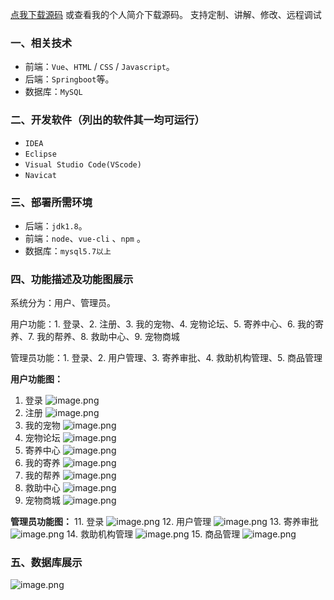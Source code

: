 [点我下载源码](https://www.oneprosol.com/detail/5b548fdc598b4770842c321daf27b78d) 
或查看我的个人简介下载源码。
支持定制、讲解、修改、远程调试

### 一、相关技术

- 前端：`Vue`、`HTML` / `CSS` / `Javascript`。
- 后端：`Springboot`等。
- 数据库：`MySQL`

### 二、开发软件（列出的软件其一均可运行）

- `IDEA`
- `Eclipse`
- `Visual Studio Code(VScode)`
- `Navicat`

### 三、部署所需环境

- 后端：`jdk1.8`。
- 前端：`node`、`vue-cli` 、`npm`  。
- 数据库：`mysql5.7以上`

### 四、功能描述及功能图展示

系统分为：用户、管理员。

用户功能：1. 登录、2. 注册、3. 我的宠物、4. 宠物论坛、5. 寄养中心、6. 我的寄养、7. 我的帮养、8. 救助中心、9. 宠物商城

管理员功能：1. 登录、2. 用户管理、3. 寄养审批、4. 救助机构管理、5. 商品管理

**用户功能图：**

1. 登录
   ![image.png](https://pic.picprosol.com/user_upload/1ca4a16527164fbdbe5588f4023765f3/2024-12-05%2013:46:46_image.png)
2. 注册
   ![image.png](https://pic.picprosol.com/user_upload/1ca4a16527164fbdbe5588f4023765f3/2024-12-05%2013:46:58_image.png)
3. 我的宠物
   ![image.png](https://pic.picprosol.com/user_upload/1ca4a16527164fbdbe5588f4023765f3/2024-12-05%2013:47:22_image.png)
4. 宠物论坛
   ![image.png](https://pic.picprosol.com/user_upload/1ca4a16527164fbdbe5588f4023765f3/2024-12-05%2013:47:35_image.png)
5. 寄养中心
   ![image.png](https://pic.picprosol.com/user_upload/1ca4a16527164fbdbe5588f4023765f3/2024-12-05%2013:47:59_image.png)
6. 我的寄养
   ![image.png](https://pic.picprosol.com/user_upload/1ca4a16527164fbdbe5588f4023765f3/2024-12-05%2013:48:13_image.png)
7. 我的帮养
   ![image.png](https://pic.picprosol.com/user_upload/1ca4a16527164fbdbe5588f4023765f3/2024-12-05%2013:48:32_image.png)
8. 救助中心
   ![image.png](https://pic.picprosol.com/user_upload/1ca4a16527164fbdbe5588f4023765f3/2024-12-05%2013:48:41_image.png)
9. 宠物商城
   ![image.png](https://pic.picprosol.com/user_upload/1ca4a16527164fbdbe5588f4023765f3/2024-12-05%2013:49:10_image.png)

**管理员功能图：**
11. 登录
    ![image.png](https://pic.picprosol.com/user_upload/1ca4a16527164fbdbe5588f4023765f3/2024-12-05%2013:46:46_image.png)
12. 用户管理
    ![image.png](https://pic.picprosol.com/user_upload/1ca4a16527164fbdbe5588f4023765f3/2024-12-05%2013:49:30_image.png)
13. 寄养审批
    ![image.png](https://pic.picprosol.com/user_upload/1ca4a16527164fbdbe5588f4023765f3/2024-12-05%2013:49:46_image.png)
14. 救助机构管理
    ![image.png](https://pic.picprosol.com/user_upload/1ca4a16527164fbdbe5588f4023765f3/2024-12-05%2013:49:52_image.png)
15. 商品管理
    ![image.png](https://pic.picprosol.com/user_upload/1ca4a16527164fbdbe5588f4023765f3/2024-12-05%2013:50:00_image.png)

### 五、数据库展示

![image.png](https://pic.picprosol.com/user_upload/1ca4a16527164fbdbe5588f4023765f3/2024-12-05%2013:50:41_image.png)

